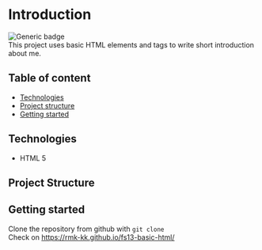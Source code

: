 # Introduction
![Generic badge](https://img.shields.io/badge/HTML-v.5-blue.svg) <br>
This project uses basic HTML elements and tags to write short introduction about me. 

## Table of content
* [Technologies](#technologies)
* [Project structure](#structure)
* [Getting started](#start)

## Technologies
* HTML 5

## Project Structure
    
## Getting started

Clone the repository from github with `git clone` <br>
Check on https://rmk-kk.github.io/fs13-basic-html/